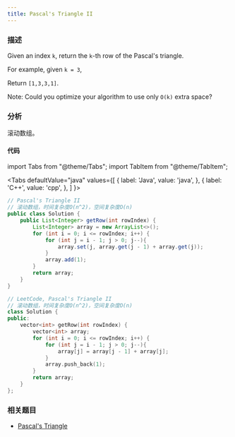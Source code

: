 ```yaml
---
title: Pascal's Triangle II
---
```


### 描述

Given an index `k`, return the `k`-th row of the Pascal's triangle.

For example, given `k = 3`,

Return `[1,3,3,1]`.

Note: Could you optimize your algorithm to use only `O(k)` extra space?

### 分析

滚动数组。

#### 代码

import Tabs from "@theme/Tabs";
import TabItem from "@theme/TabItem";

<Tabs
defaultValue="java"
values={[
{ label: 'Java', value: 'java', },
{ label: 'C++', value: 'cpp', },
]
}>
<TabItem value="java">

```java
// Pascal's Triangle II
// 滚动数组，时间复杂度O(n^2)，空间复杂度O(n)
public class Solution {
    public List<Integer> getRow(int rowIndex) {
        List<Integer> array = new ArrayList<>();
        for (int i = 0; i <= rowIndex; i++) {
            for (int j = i - 1; j > 0; j--){
                array.set(j, array.get(j - 1) + array.get(j));
            }
            array.add(1);
        }
        return array;
    }
}
```

</TabItem>
<TabItem value="cpp">

```cpp
// LeetCode, Pascal's Triangle II
// 滚动数组，时间复杂度O(n^2)，空间复杂度O(n)
class Solution {
public:
    vector<int> getRow(int rowIndex) {
        vector<int> array;
        for (int i = 0; i <= rowIndex; i++) {
            for (int j = i - 1; j > 0; j--){
                array[j] = array[j - 1] + array[j];
            }
            array.push_back(1);
        }
        return array;
    }
};
```

</TabItem>
</Tabs>

### 相关题目

- [Pascal's Triangle](pascal-s-triangle.md)
